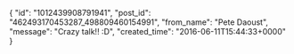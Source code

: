  {
   "id": "1012439908791941",
   "post_id": "462493170453287_498809460154991",
   "from_name": "Pete Daoust",
   "message": "Crazy talk!! :D",
   "created_time": "2016-06-11T15:44:33+0000"
 }
